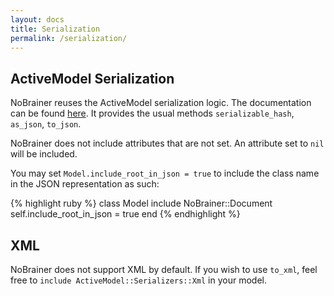 ```yaml
---
layout: docs
title: Serialization
permalink: /serialization/
---
```


## ActiveModel Serialization

NoBrainer reuses the ActiveModel serialization logic.
The documentation can be found
[here](http://api.rubyonrails.org/classes/ActiveModel/Serialization.html).
It provides the usual methods `serializable_hash`, `as_json`, `to_json`.

NoBrainer does not include attributes that are not set. An attribute set to
`nil` will be included.

You may set `Model.include_root_in_json = true` to include the class name in the
JSON representation as such:

{% highlight ruby %}
class Model
  include NoBrainer::Document
  self.include_root_in_json = true
end
{% endhighlight %}

## XML

NoBrainer does not support XML by default. If you wish to use `to_xml`,
feel free to `include ActiveModel::Serializers::Xml` in your model.
